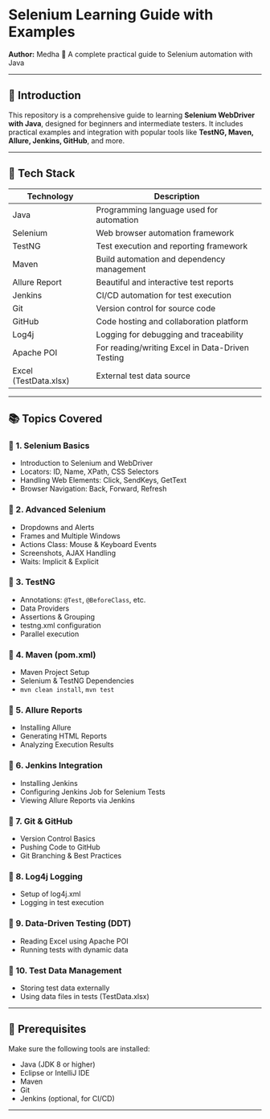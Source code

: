 # Selenium Learning Guide with Examples

**Author:** Medha 
📘 A complete practical guide to Selenium automation with Java

---

## 📌 Introduction

This repository is a comprehensive guide to learning **Selenium WebDriver with Java**, designed for beginners and intermediate testers. It includes practical examples and integration with popular tools like **TestNG, Maven, Allure, Jenkins, GitHub**, and more.

---

## 🚀 Tech Stack

| Technology       | Description                                      |
|------------------|--------------------------------------------------|
| Java             | Programming language used for automation         |
| Selenium         | Web browser automation framework                 |
| TestNG           | Test execution and reporting framework           |
| Maven            | Build automation and dependency management       |
| Allure Report    | Beautiful and interactive test reports           |
| Jenkins          | CI/CD automation for test execution              |
| Git              | Version control for source code                  |
| GitHub           | Code hosting and collaboration platform          |
| Log4j            | Logging for debugging and traceability           |
| Apache POI       | For reading/writing Excel in Data-Driven Testing |
| Excel (TestData.xlsx) | External test data source                    |

---

## 📚 Topics Covered

### 🔹 1. Selenium Basics
- Introduction to Selenium and WebDriver
- Locators: ID, Name, XPath, CSS Selectors
- Handling Web Elements: Click, SendKeys, GetText
- Browser Navigation: Back, Forward, Refresh

### 🔹 2. Advanced Selenium
- Dropdowns and Alerts
- Frames and Multiple Windows
- Actions Class: Mouse & Keyboard Events
- Screenshots, AJAX Handling
- Waits: Implicit & Explicit

### 🔹 3. TestNG
- Annotations: `@Test`, `@BeforeClass`, etc.
- Data Providers
- Assertions & Grouping
- testng.xml configuration
- Parallel execution

### 🔹 4. Maven (pom.xml)
- Maven Project Setup
- Selenium & TestNG Dependencies
- `mvn clean install`, `mvn test`

### 🔹 5. Allure Reports
- Installing Allure
- Generating HTML Reports
- Analyzing Execution Results

### 🔹 6. Jenkins Integration
- Installing Jenkins
- Configuring Jenkins Job for Selenium Tests
- Viewing Allure Reports via Jenkins

### 🔹 7. Git & GitHub
- Version Control Basics
- Pushing Code to GitHub
- Git Branching & Best Practices

### 🔹 8. Log4j Logging
- Setup of log4j.xml
- Logging in test execution

### 🔹 9. Data-Driven Testing (DDT)
- Reading Excel using Apache POI
- Running tests with dynamic data

### 🔹 10. Test Data Management
- Storing test data externally
- Using data files in tests (TestData.xlsx)

---

## 🔧 Prerequisites

Make sure the following tools are installed:

- Java (JDK 8 or higher)
- Eclipse or IntelliJ IDE
- Maven
- Git
- Jenkins (optional, for CI/CD)

---

